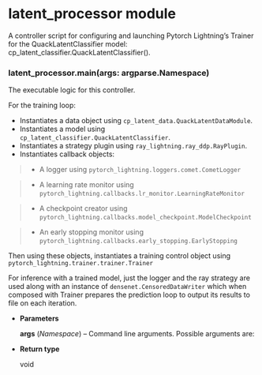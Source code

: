 # latent_processor module

A controller script for configuring and launching Pytorch Lightning’s Trainer for the
QuackLatentClassifier model: cp_latent_classifier.QuackLatentClassifier().


### latent_processor.main(args: argparse.Namespace)
The executable logic for this controller.

For the training loop:
- Instantiates a data object using `cp_latent_data.QuackLatentDataModule`.
- Instantiates a model using `cp_latent_classifier.QuackLatentClassifier`.
- Instantiates a strategy plugin using `ray_lightning.ray_ddp.RayPlugin`.
- Instantiates callback objects:

> 
> * A logger using `pytorch_lightning.loggers.comet.CometLogger`


> * A learning rate monitor using `pytorch_lightning.callbacks.lr_monitor.LearningRateMonitor`


> * A checkpoint creator using `pytorch_lightning.callbacks.model_checkpoint.ModelCheckpoint`


> * An early stopping monitor using `pytorch_lightning.callbacks.early_stopping.EarlyStopping`

Then using these objects, instantiates a training control object using `pytorch_lightning.trainer.trainer.Trainer`

For inference with a trained model, just the logger and the ray strategy are used along with an instance of
`densenet.CensoredDataWriter` which when composed with Trainer prepares the prediction loop to output its results
to file on each iteration.


* **Parameters**

    **args** (*Namespace*) – Command line arguments.  Possible arguments are:




* **Return type**

    void
